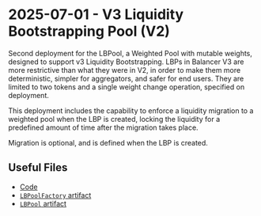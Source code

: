 # 2025-07-01 - V3 Liquidity Bootstrapping Pool (V2)

Second deployment for the LBPool, a Weighted Pool with mutable weights, designed to support v3 Liquidity Bootstrapping. LBPs in Balancer V3 are more restrictive than what they were in V2, in order to make them more deterministic, simpler for aggregators, and safer for end users. They are limited to two tokens and a single weight change operation, specified on deployment.

This deployment includes the capability to enforce a liquidity migration to a weighted pool when the LBP is created, locking the liquidity for a predefined amount of time after the migration takes place.

Migration is optional, and is defined when the LBP is created.

## Useful Files

- [Code](https://github.com/balancer/balancer-v3-monorepo/commit/577b86c7aec06c01e5f57bf20d4a0f728ce249b2)
- [`LBPoolFactory` artifact](./artifact/LBPoolFactory.json)
- [`LBPool` artifact](./artifact/LBPool.json)

